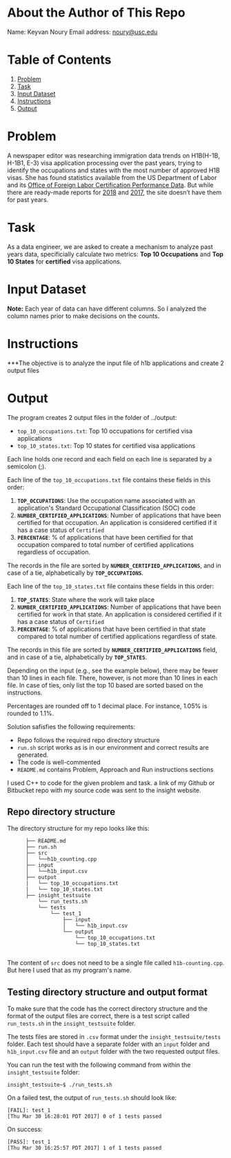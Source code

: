 # About the Author of This Repo
Name: Keyvan Noury
Email address: noury@usc.edu

# Table of Contents
1. [Problem](README.md#problem)
2. [Task](README.md#task)
3. [Input Dataset](README.md#input-dataset)
4. [Instructions](README.md#instructions)
5. [Output](README.md#output)


# Problem
A newspaper editor was researching immigration data trends on H1B(H-1B, H-1B1, E-3) visa application processing over the past years, 
trying to identify the occupations and states with the most number of approved H1B visas. She has found statistics available from 
the US Department of Labor and its [Office of Foreign Labor Certification Performance Data](https://www.foreignlaborcert.doleta.gov/performancedata.cfm#dis). 
But while there are ready-made reports for [2018](https://www.foreignlaborcert.doleta.gov/pdf/PerformanceData/2018/H-1B_Selected_Statistics_FY2018_Q4.pdf) 
and [2017](https://www.foreignlaborcert.doleta.gov/pdf/PerformanceData/2017/H-1B_Selected_Statistics_FY2017.pdf), 
the site doesn’t have them for past years. 

# Task
As a data engineer, we are asked to create a mechanism to analyze past years data, 
specificially calculate two metrics: **Top 10 Occupations** and **Top 10 States** for **certified** visa applications.

# Input Dataset
**Note:** Each year of data can have different columns. So I analyzed the column names prior to make decisions on the counts.

# Instructions
***The objective is to analyze the input file of h1b applications and create 2 output files

# Output 
The program creates 2 output files in the folder of ../output:
* `top_10_occupations.txt`: Top 10 occupations for certified visa applications
* `top_10_states.txt`: Top 10 states for certified visa applications

Each line holds one record and each field on each line is separated by a semicolon (;).

Each line of the `top_10_occupations.txt` file contains these fields in this order:
1. __`TOP_OCCUPATIONS`__: Use the occupation name associated with an application's Standard Occupational Classification (SOC) code
2. __`NUMBER_CERTIFIED_APPLICATIONS`__: Number of applications that have been certified for that occupation. An application is considered certified if it has a case status of `Certified`
3. __`PERCENTAGE`__: % of applications that have been certified for that occupation compared to total number of certified applications regardless of occupation. 

The records in the file are sorted by __`NUMBER_CERTIFIED_APPLICATIONS`__, and in case of a tie, alphabetically by __`TOP_OCCUPATIONS`__.

Each line of the `top_10_states.txt` file contains these fields in this order:
1. __`TOP_STATES`__: State where the work will take place
2. __`NUMBER_CERTIFIED_APPLICATIONS`__: Number of applications that have been certified for work in that state. An application is considered certified if it has a case status of `Certified`
3. __`PERCENTAGE`__: % of applications that have been certified in that state compared to total number of certified applications regardless of state.

The records in this file are sorted by __`NUMBER_CERTIFIED_APPLICATIONS`__ field, and in case of a tie, alphabetically by __`TOP_STATES`__. 

Depending on the input (e.g., see the example below), there may be fewer than 10 lines in each file. There, however, is not more than 10 lines in each file. 
In case of ties, only list the top 10 based are sorted based on the instructions.

Percentages are rounded off to 1 decimal place. For instance, 1.05% is rounded to 1.1%.

Solution safisfies the following requirements:
* Repo follows the required repo directory structure
* `run.sh` script works as is in our environment and correct results are generated.
* The code is well-commented
* `README.md` contains Problem, Approach and Run instructions sections

I used C++ to code for the given problem and task.
a link of my Github or Bitbucket repo with my source code was sent to the insight website.


## Repo directory structure
The directory structure for my repo looks like this:
```
      ├── README.md 
      ├── run.sh
      ├── src
      │   └──h1b_counting.cpp
      ├── input
      │   └──h1b_input.csv
      ├── output
      |   └── top_10_occupations.txt
      |   └── top_10_states.txt
      ├── insight_testsuite
          └── run_tests.sh
          └── tests
              └── test_1
                  ├── input
                  │   └── h1b_input.csv
                  └── output
                      └── top_10_occupations.txt
                      └── top_10_states.txt
              
```
The content of `src` does not need to be a single file called `h1b-counting.cpp`. But here I used that as my program's name.

## Testing directory structure and output format

To make sure that the code has the correct directory structure and the format of the output files are correct, there is a test script called `run_tests.sh` in the `insight_testsuite` folder.

The tests files are stored in `.csv` format under the `insight_testsuite/tests` folder. Each test should have a separate folder with an `input` folder and `h1b_input.csv` file and an `output` folder with the two requested output files.

You can run the test with the following command from within the `insight_testsuite` folder:

    insight_testsuite~$ ./run_tests.sh 

On a failed test, the output of `run_tests.sh` should look like:

    [FAIL]: test_1
    [Thu Mar 30 16:28:01 PDT 2017] 0 of 1 tests passed

On success:

    [PASS]: test_1
    [Thu Mar 30 16:25:57 PDT 2017] 1 of 1 tests passed

